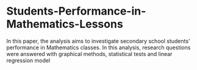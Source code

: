 # Students-Performance-in-Mathematics-Lessons
In this paper, the analysis aims to investigate secondary school students’ performance in Mathematics classes. In this analysis, research questions were answered with graphical methods, statistical tests and linear regression model
